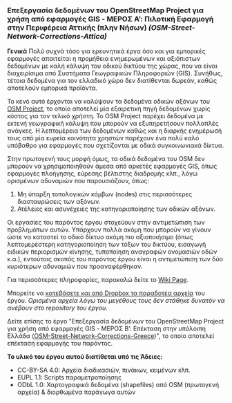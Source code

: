 ### Επεξεργασία δεδομένων του OpenStreetMap Project για χρήση από εφαρμογές GIS - ΜΕΡΟΣ Α’: Πιλοτική Εφαρμογή στην Περιφέρεια Αττικής (πλην Νήσων) _(OSM-Street-Network-Corrections-Attica)_

**Γενικά**
Πολύ συχνά τόσο για ερευνητικά έργα όσο και για εμπορικές εφαρμογές απαιτείται η προμήθεια ενημερωμένων και αξιόπιστων δεδομένων με καλή κάλυψη του οδικού δικτύου της χώρας, που να είναι διαχειρίσιμα από Συστήματα Γεωγραφικών Πληροφοριών (GIS). Συνήθως, τέτοια δεδομένα για τον ελλαδικό χώρο δεν διατίθενται δωρεάν, καθώς αποτελούν εμπορικά προϊόντα.

Το κενό αυτό έρχονται να καλύψουν τα δεδομένα οδικών αξόνων του [OSM Project](https://www.openstreetmap.org/), το οποίο αποτελεί μία εξαιρετική πηγή δεδομένων χωρίς κόστος για τον τελικό χρήστη. Το OSM Project παρέχει δεδομένα με εκτενή γεωγραφική κάλυψη που μπορούν να εξυπηρετήσουν πολλαπλές ανάγκες. Η λεπτομέρεια των δεδομένων καθώς και η διαρκής ενημέρωσή τους από μία ευρεία κοινότητα χρηστών παρέχουν ένα πολύ καλό υπόβαθρο για εφαρμογές που σχετίζονται με οδικά συγκοινωνιακά δίκτυα.

Στην πρωτογενή τους μορφή όμως, τα οδικά δεδομένα του OSM δεν μπορούν να χρησιμοποιηθούν άμεσα από αρκετές εφαρμογές GIS, όπως εφαρμογές πλοήγησης, εύρεσης βέλτιστης διαδρομής κλπ., λόγω ορισμένων αδυναμιών που παρουσιάζουν, όπως:

1. Μη ύπαρξη τοπολογικών κόμβων (nodes) στις περισσότερες διασταυρώσεις των αξόνων.
2. Ατέλειες και ασυνέχειες της κατηγοριοποίησης των οδικών αξόνων.

Οι εργασίες του παρόντος έργου στοχεύουν στην αντιμετώπιση των προβλημάτων αυτών. Υπάρχουν πολλά ακόμη που μπορούν να γίνουν ώστε να καταστεί το οδικό δίκτυο ακόμη πιο αξιοποιήσιμο (όπως λεπτομερέστερη κατηγοριοποίηση των τόξων του δικτύου, εισαγωγή ειδικών περιορισμών κίνησης, τυποποίηση αναγραφών ονομασιών οδών κ.α.), εντούτοις σκοπός του παρόντος έργου είναι η αντιμετώπιση των δύο κυριότερων αδυναμιών που προαναφέρθηκαν.
















Για περισσότερες πληροφορίες, παρακαλώ δείτε το [Wiki Page](https://github.com/ellak-monades-aristeias/OSM-Street-Network-Corrections-Attica/wiki).

Μπορείτε να [κατεβάσετε και από Dropbox τα παραδοτέα αρχεία](https://www.dropbox.com/sh/gnx81f1zytrbfdq/AACqHRXdpPdOy_GUzlT91JXGa?dl=0) του έργου. _Ορισμένα αρχεία λόγω του μεγέθους τους δεν στάθηκε δυνατόν να ανέβουν στο repository του έργου._

Δείτε επίσης το έργο "Επεξεργασία δεδομένων του OpenStreetMap Project για χρήση από εφαρμογές GIS - ΜΕΡΟΣ Β’: Επέκταση στην υπόλοιπη Ελλάδα ([OSM-Street-Network-Corrections-Greece](https://github.com/ellak-monades-aristeias/OSM-Street-Network-Corrections-Greece))", το οποίο αποτελεί επέκταση εφαρμογής του παρόντος.

**Το υλικό του έργου αυτού διατίθεται υπό τις Άδειες:**
- CC-BY-SA 4.0: Αρχεία διαδικασιών, πινάκων, κειμένων κλπ.
- EUPL 1.1: Scripts παραμετροποίησης
- ODbL 1.0: Χαρτογραφικά δεδομένα (shapefiles) από OSM (πρωτογενή αρχεία) & διορθωμένα παράγωγα αυτών
